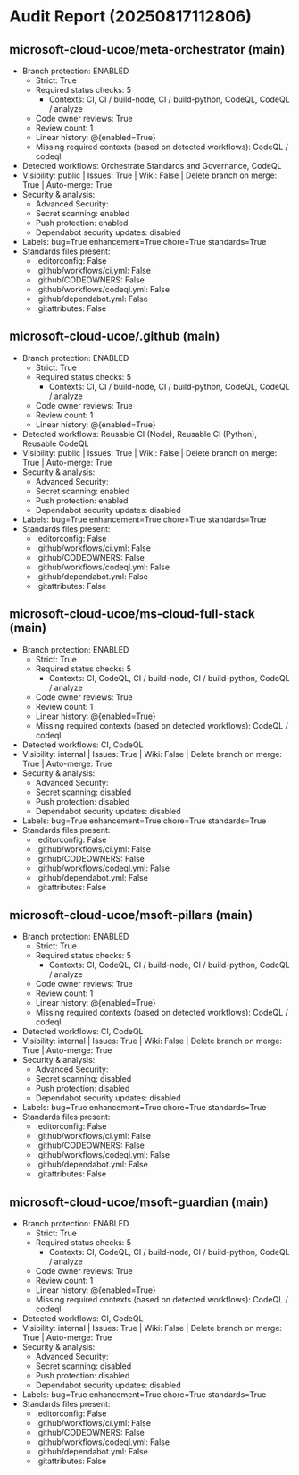 # Audit Report (20250817112806)

## microsoft-cloud-ucoe/meta-orchestrator (main)
- Branch protection: ENABLED
  - Strict: True
  - Required status checks: 5
    - Contexts: CI, CI / build-node, CI / build-python, CodeQL, CodeQL / analyze
  - Code owner reviews: True
  - Review count: 1
  - Linear history: @{enabled=True}
  - Missing required contexts (based on detected workflows): CodeQL / codeql
- Detected workflows: Orchestrate Standards and Governance, CodeQL
- Visibility: public | Issues: True | Wiki: False | Delete branch on merge: True | Auto-merge: True
- Security & analysis:
  - Advanced Security: 
  - Secret scanning: enabled
  - Push protection: enabled
  - Dependabot security updates: disabled
- Labels: bug=True enhancement=True chore=True standards=True
- Standards files present:
  - .editorconfig: False
  - .github/workflows/ci.yml: False
  - .github/CODEOWNERS: False
  - .github/workflows/codeql.yml: False
  - .github/dependabot.yml: False
  - .gitattributes: False

## microsoft-cloud-ucoe/.github (main)
- Branch protection: ENABLED
  - Strict: True
  - Required status checks: 5
    - Contexts: CI, CI / build-node, CI / build-python, CodeQL, CodeQL / analyze
  - Code owner reviews: True
  - Review count: 1
  - Linear history: @{enabled=True}
- Detected workflows: Reusable CI (Node), Reusable CI (Python), Reusable CodeQL
- Visibility: public | Issues: True | Wiki: False | Delete branch on merge: True | Auto-merge: True
- Security & analysis:
  - Advanced Security: 
  - Secret scanning: enabled
  - Push protection: enabled
  - Dependabot security updates: disabled
- Labels: bug=True enhancement=True chore=True standards=True
- Standards files present:
  - .editorconfig: False
  - .github/workflows/ci.yml: False
  - .github/CODEOWNERS: False
  - .github/workflows/codeql.yml: False
  - .github/dependabot.yml: False
  - .gitattributes: False

## microsoft-cloud-ucoe/ms-cloud-full-stack (main)
- Branch protection: ENABLED
  - Strict: True
  - Required status checks: 5
    - Contexts: CI, CodeQL, CI / build-node, CI / build-python, CodeQL / analyze
  - Code owner reviews: True
  - Review count: 1
  - Linear history: @{enabled=True}
  - Missing required contexts (based on detected workflows): CodeQL / codeql
- Detected workflows: CI, CodeQL
- Visibility: internal | Issues: True | Wiki: False | Delete branch on merge: True | Auto-merge: True
- Security & analysis:
  - Advanced Security: 
  - Secret scanning: disabled
  - Push protection: disabled
  - Dependabot security updates: disabled
- Labels: bug=True enhancement=True chore=True standards=True
- Standards files present:
  - .editorconfig: False
  - .github/workflows/ci.yml: False
  - .github/CODEOWNERS: False
  - .github/workflows/codeql.yml: False
  - .github/dependabot.yml: False
  - .gitattributes: False

## microsoft-cloud-ucoe/msoft-pillars (main)
- Branch protection: ENABLED
  - Strict: True
  - Required status checks: 5
    - Contexts: CI, CodeQL, CI / build-node, CI / build-python, CodeQL / analyze
  - Code owner reviews: True
  - Review count: 1
  - Linear history: @{enabled=True}
  - Missing required contexts (based on detected workflows): CodeQL / codeql
- Detected workflows: CI, CodeQL
- Visibility: internal | Issues: True | Wiki: False | Delete branch on merge: True | Auto-merge: True
- Security & analysis:
  - Advanced Security: 
  - Secret scanning: disabled
  - Push protection: disabled
  - Dependabot security updates: disabled
- Labels: bug=True enhancement=True chore=True standards=True
- Standards files present:
  - .editorconfig: False
  - .github/workflows/ci.yml: False
  - .github/CODEOWNERS: False
  - .github/workflows/codeql.yml: False
  - .github/dependabot.yml: False
  - .gitattributes: False

## microsoft-cloud-ucoe/msoft-guardian (main)
- Branch protection: ENABLED
  - Strict: True
  - Required status checks: 5
    - Contexts: CI, CodeQL, CI / build-node, CI / build-python, CodeQL / analyze
  - Code owner reviews: True
  - Review count: 1
  - Linear history: @{enabled=True}
  - Missing required contexts (based on detected workflows): CodeQL / codeql
- Detected workflows: CI, CodeQL
- Visibility: internal | Issues: True | Wiki: False | Delete branch on merge: True | Auto-merge: True
- Security & analysis:
  - Advanced Security: 
  - Secret scanning: disabled
  - Push protection: disabled
  - Dependabot security updates: disabled
- Labels: bug=True enhancement=True chore=True standards=True
- Standards files present:
  - .editorconfig: False
  - .github/workflows/ci.yml: False
  - .github/CODEOWNERS: False
  - .github/workflows/codeql.yml: False
  - .github/dependabot.yml: False
  - .gitattributes: False

